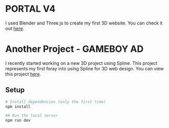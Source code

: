 # PORTAL V4

I used Blender and Three.js to create my first 3D website. You can check it out [here](https://portal-v4.vercel.app/).

# Another Project - GAMEBOY AD

I recently started working on a new 3D project using Spline. This project represents my first foray into using Spline for 3D web design. You can view this project [here](https://gameboy-ad.web.app/).

## Setup

```bash
# Install dependencies (only the first time)
npm install

## Run the local server
npm run dev

```

